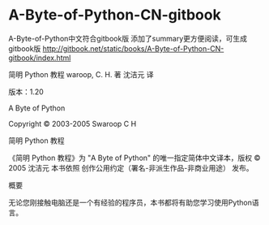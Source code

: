 # A-Byte-of-Python-CN-gitbook
A-Byte-of-Python中文符合gitbook版
添加了summary更方便阅读，可生成gitbook版
http://gitbook.net/static/books/A-Byte-of-Python-CN-gitbook/index.html

简明 Python 教程
waroop, C. H. 著 沈洁元 译

版本：1.20

A Byte of Python

Copyright © 2003-2005 Swaroop C H

简明 Python 教程

《简明 Python 教程》为 "A Byte of Python" 的唯一指定简体中文译本，版权 © 2005 沈洁元 本书依照 创作公用约定（署名-非派生作品-非商业用途） 发布。

概要

无论您刚接触电脑还是一个有经验的程序员，本书都将有助您学习使用Python语言。

